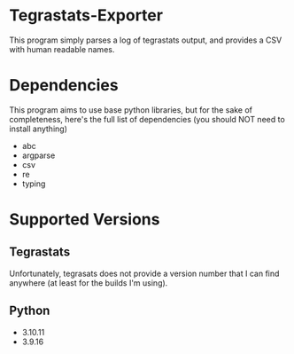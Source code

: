 # Tegrastats-Exporter
This program simply parses a log of tegrastats output, and provides a CSV with human readable names.

# Dependencies
This program aims to use base python libraries, but for the sake of completeness, here's the full list of dependencies (you should NOT need to install anything)

- abc
- argparse
- csv
- re
- typing

# Supported Versions
## Tegrastats
Unfortunately, tegrasats does not provide a version number that I can find anywhere (at least for the builds I'm using).

## Python
- 3.10.11
- 3.9.16
